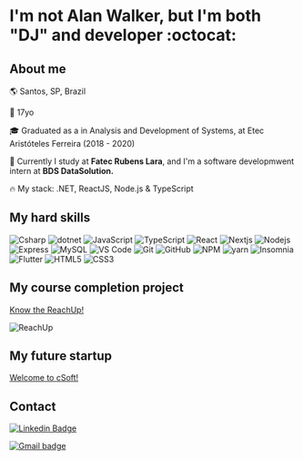 # I'm not Alan Walker, but I'm both "DJ" and developer :octocat:

## About me

:earth_americas: Santos, SP, Brazil

:birthday: 17yo

:mortar_board: Graduated as a in Analysis and Development of Systems, at Etec Aristóteles Ferreira (2018 - 2020)

:pencil: Currently I study at <strong>Fatec Rubens Lara</strong>, and I'm a software developmwent intern at <strong>BDS DataSolution.</strong>

:fire: My stack: .NET, ReactJS, Node.js & TypeScript

## My hard skills 

<p>
<img alt="Csharp" src="https://img.shields.io/badge/-C%23-7022DC?style=flat-square&logo=c-sharp&logoColor=white" />
<img alt="dotnet" src="https://img.shields.io/badge/-.NET-702D91?style=flat-square&logo=.net&logoColor=white" />
<img alt="JavaScript" src="https://img.shields.io/badge/-JavaScript-e0c050?style=flat-square&logo=javascript&logoColor=white" />
<img alt="TypeScript" src="https://img.shields.io/badge/-TypeScript-007ACC?style=flat-square&logo=typescript&logoColor=white" />
<img alt="React" src="https://img.shields.io/badge/-React-45b8d8?style=flat-square&logo=react&logoColor=white" />
<img alt="Nextjs" src="https://img.shields.io/badge/-Nextjs-191929?style=flat-square&logo=next.js&logoColor=white" />
<img alt="Nodejs" src="https://img.shields.io/badge/-Nodejs-43853d?style=flat-square&logo=node.js&logoColor=white" />
<img alt="Express" src="https://img.shields.io/badge/-Express-1a202c?style=flat-square&logo=Expressjs&logoColor=white" />
<img alt="MySQL" src="https://img.shields.io/badge/-MySQL-1a202c?style=flat-square&logo=MySQL&logoColor=white" /> 
<img alt="VS Code" src="https://img.shields.io/badge/-Code-1073C9?style=flat-square&logo=visual%20studio%20code&logoColor=white" />
<img alt="Git" src="https://img.shields.io/badge/-Git-1a202c?style=flat-square&logo=Git&logoColor=white" />
<img alt="GitHub" src="https://img.shields.io/badge/-Github-black?style=flat-square&logo=Github&logoColor=white" />
<img alt="NPM" src="https://img.shields.io/badge/-npm-red?style=flat-square&logo=npm&logoColor=white" />
<img alt="yarn" src="https://img.shields.io/badge/-Yarn-2168B6?style=flat-square&logo=yarn&logoColor=white" />
<img alt="Insomnia" src="https://img.shields.io/badge/-Insomnia-5849BE?style=flat-square&logo=insomnia&logoColor=white" />
<img alt="Flutter" src="https://img.shields.io/badge/-Flutter-1a202c?style=flat-square&logo=Flutter&logoColor=white" />
<img alt="HTML5" src="https://img.shields.io/badge/-HTML5-E34F26?style=flat-square&logo=HTML5&logoColor=white" />
<img alt="CSS3" src="https://img.shields.io/badge/-CSS3-1572B6?style=flat-square&logo=CSS3&logoColor=white" />
</p>

## My course completion project

[Know the ReachUp!](https://github.com/0G4briel/ReachUp)

![ReachUp](https://user-images.githubusercontent.com/59267719/93685984-a55cb000-fa89-11ea-9dfe-4a4906088e3a.png)

## My future startup

[Welcome to cSoft!](https://github.com/CSoft-Inc)

## Contact

[![Linkedin Badge](https://img.shields.io/badge/-LinkedIn-blue?style=flat-square&logo=Linkedin&logoColor=white&link=https://www.linkedin.com/in/guilhermedjrdjrjan/)](https://www.linkedin.com/in/guilhermedjrdjrjan/)

<p>
<a target="_blank" href="mailto:guilhermedjrdjrjan@gmail.com?subject=[GitHub]">
    <img alt="Gmail badge" src="https://img.shields.io/badge/-guilhermedjrdjrjan@gmail.com-D14836?style=flat-square&logo=Gmail&logoColor=white" />
  </a>
</p>
